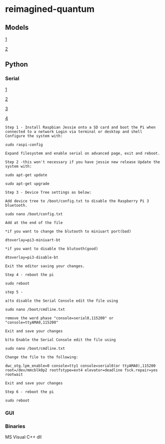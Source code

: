 # reimagined-quantum
## Models

[1](http://www.waveshare.com/ft232-usb-uart-board-type-a.htm)

[2](http://www.robotshop.com/en/cytron-usb-uart-converter.html)

## Python
### Serial
[1](http://www.varesano.net/blog/fabio/serial%20rs232%20connections%20python)

[2](https://electrosome.com/uart-raspberry-pi-python/)

[3](https://www.raspberrypi.org/forums/viewtopic.php?f=44&t=41055)

[4](http://stackoverflow.com/questions/676172/full-examples-of-using-pyserial-package)

```
Step 1 - Install Raspbian Jessie onto a SD card and boot the Pi when connected to a network Login via terminal or desktop and shell Configure the system with:

sudo raspi-config

Expand filesystem and enable serial on advanced page, exit and reboot.

Step 2 -this won't necessary if you have jessie new release Update the system with:

sudo apt-get update

sudo apt-get upgrade

Step 3 - Device Tree settings as below:

Add device tree to /boot/config.txt to disable the Raspberry Pi 3 bluetooth.

sudo nano /boot/config.txt

Add at the end of the file

*if you want to change the blutooth to miniuart port(bad)

dtoverlay=pi3-miniuart-bt

*if you want to disable the blutooth(good)

dtoverlay=pi3-disable-bt

Exit the editor saving your changes.

Step 4 - reboot the pi

sudo reboot

step 5 -

a)to disable the Serial Console edit the file using

sudo nano /boot/cmdline.txt

remove the word phase "console=serial0,115200" or "console=ttyAMA0,115200"

Exit and save your changes

b)to Enable the Serial Console edit the file using

sudo nano /boot/cmdline.txt

Change the file to the following:

dwc_otg.lpm_enable=0 console=tty1 console=serial0(or ttyAMA0),115200 root=/dev/mmcblk0p2 rootfstype=ext4 elevator=deadline fsck.repair=yes rootwait

Exit and save your changes

Step 6 - reboot the pi

sudo reboot
```

### GUI
### Binaries
MS Visual C++ dll
